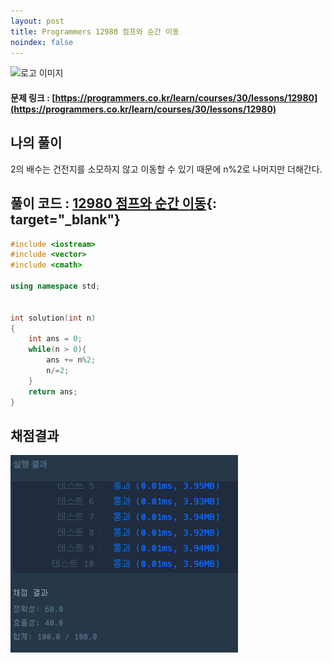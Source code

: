 ```yaml
---
layout: post
title: Programmers 12980 점프와 순간 이동
noindex: false
---
```

![로고 이미지](https://s3.ap-northeast-2.amazonaws.com/grepp-cloudfront/programmers_imgs/design/logo.jpg)

#### 문제 링크 : [https://programmers.co.kr/learn/courses/30/lessons/12980](https://programmers.co.kr/learn/courses/30/lessons/12980)


## 나의 풀이
2의 배수는 건전지를 소모하지 않고 이동할 수 있기 때문에 n%2로 나머지만 더해간다.

## 풀이 코드 : [12980 점프와 순간 이동](https://github.com/sun-pyo/algorithm/blob/main/programmers/12980.cpp){: target="_blank"}

```c++
#include <iostream>
#include <vector>
#include <cmath>

using namespace std;


int solution(int n)
{
    int ans = 0;
    while(n > 0){
        ans += n%2;
        n/=2;
    }
    return ans;
}
```


## 채점결과

![42586](\algorithm\img\programmers_12980.PNG)
